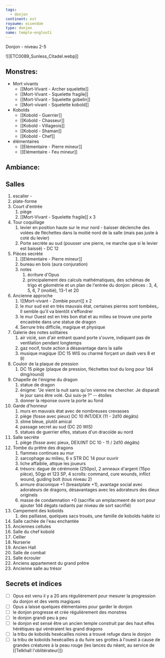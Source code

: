 ```yaml
---
tags:
  - donjon
continent: est
royaume: eisendom
type: donjon
name: temple-englouti
---
```



Donjon - niveau 2-5


![[ETC0089_Sunless_Citadel.webp]]

## Monstres:
- Mort vivants
	- [[Mort-Vivant - Archer squelette]]
	- [[Mort-Vivant - Squelette fragile]]
	- [[Mort-Vivant - Squelette gobelin]]
	- [[Mort-vivant - Squelette kobold]]
- Kobolds
	- [[Kobold - Guerrier]]
	- [[Kobold - Chasseur]]
	- [[Kobold - Villageois]]
	- [[Kobold - Shaman]]
	- [[Kobold - Chef]]
-  élémentaires
	- [[Elémentaire - Pierre mineur]]
	- [[Elémentaire - Feu mineur]]

## Ambiance:


## Salles
1. escalier - 
2. plate-forme
3. Court d'entrée 
	1. piège
	2. [[Mort-Vivant - Squelette fragile]] x 3
4. Tour coquillage
	1. levier en  position haute sur le mur nord - baisser déclenche des volées de fléchettes dans la moitié nord de la salle (mais pas juste à coté du levier)
	2. Porte secrète au sud (pousser une pierre, ne marche que si le levier est baissé) - DC 12
5. Pièces secrète
	1. [[Elémentaire - Pierre mineur]]
	2. bureau en bois (aura conjuration)
	3. notes
		1. écriture d'Opus
		2. principalement des calculs mathématiques, des schémas de trigo et géométrie et un plan de l'entrée du donjon: pièces : 3, 4, 5, 6, 7 (moitié), 13-1 et 20
6. Ancienne approche
	1. ![[Mort-vivant - Zombie pourri]] x 2
	2. le mur sud est en très mauvais état, certaines pierres sont tombées,. Il semble qu'il va bientôt s'effondrer
	3. le mur Ouest est en très bon état et au milieu se trouve une porte encastrée dans une statue de dragon
	4. Serrure très difficile, magique et physique
7. Galerie des notes solitaires
	1. air vicié, son d'air entrant quand porte s'ouvre, indiquant pas de ventilation pendant longtemps
	2. gaz nocif, toute action à désavantage dans la salle
	3. musique magique (DC 15 WIS ou charmé forçant un dash vers 8 et 9)
8. Couloir de la plaque de pression
	1. DC 15 piège (plaque de pression, fléchettes tout du long pour 1d4 dmg/round)
9. Chapelle de l'énigme du dragon
	1. statue de dragon
	2. énigme:  "Je vient la nuit sans qu'on vienne me chercher. Je disparaît le jour sans être volé. Qui suis-je ?" -- étoiles
	3. donner la réponse ouvre la porte au fond
10. Garde d'honneur
	1. murs en mauvais état avec de nombreuses crevasses
	2. piège (fosse avec pieux) DC 10 INT/DEX (11 - 2d10 dégâts)
	3. slime bleue, plutôt amical
	4. passage secret au sud (DC 20 WIS)
	5. statues de guerrier elfes, statues d'un dracoïde au nord
11. Salle secrète
	1. piège (fosse avec pieux, DEX/INT DC 10 - 11 / 2d10 dégâts)
13. Tombe du prêtre des dragons
	1. flammes continues au mur
	2. sarcophage au milieu, 6 x STR DC 14 pour ouvrir
	3. liche affaiblie, attque les joueurs
	4. trésors: dague de cérémonie (250po), 2 anneaux d'argent (15po pièce), 50gp et 123 SP, 4 scrolls: command, cure wounds, inflict wound, guiding bolt (tous niveau 2)
	5. armure draconique +1 (breastplate +1), avantage social avec adorateurs de dragons, désavantages avec les adorateurs des dieux originels
	6. masse de condamnation +0 (sacrifie un emplacmeent de sort pour ajouter 1d4 dégats radiants par niveau de sort sacrifié)
14. Campement des kobolds
	1. des paillasse, quelques sacs troués, une famille de kobolds habite ici
15. Salle cachée de l'eau enchantée
16. Anciennes cellules
17. Salle du chef kobold
18. Cellier
19. Nurserie
20. Ancien Hall
21. Salle de combat
22. Salle écrouler
23. Anciens appartement du grand prêtre
24. Ancienne salle au trésor

## Secrets et indices
- [ ] Opus est venu il y a 20 ans régulièrement pour mesurer la progression du donjon et des vents magiques
- [ ] Opus a laissé quelques élémentaires pour garder le donjon
- [ ] le donjon progresse et crée régulièrement des monstres
- [ ] le donjon grandi peu à peu
- [ ] le donjon est sensé être un ancien temple construit par des haut elfes hérétiques qui vénéraient les grand dragons
- [ ] la tribu de kobolds hexécailles noires a trouvé refuge dans le donjon
- [ ] la tribu de kobolds hexécailles a du fuire ses grottes à l'ouest à cause de grandes créatures à la peau rouge (les lances du néant, au service de [[Telkhall l'oblitérateur]])
